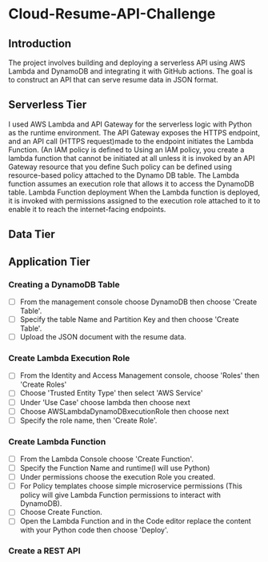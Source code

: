 # Cloud-Resume-API-Challenge
## Introduction
The project involves building and deploying a serverless API using AWS Lambda and DynamoDB and integrating it with GitHub actions. The goal is to construct an API that can serve resume data in JSON format.
## Serverless Tier
I used AWS Lambda and API Gateway for the serverless logic with Python as the runtime environment. The API Gateway exposes the HTTPS endpoint, and an API call (HTTPS request)made to the endpoint initiates the Lambda Function.
(An IAM policy is defined to Using an IAM policy, you create a lambda function that cannot be initiated at all unless it is invoked by an API Gateway resource that you define Such policy can be defined using resource-based policy attached to the Dynamo DB table. The Lambda function assumes an execution role that allows it to access the DynamoDB table.
Lambda Function deployment
When the Lambda function is deployed, it is invoked with permissions assigned to the execution role attached to it to enable it to reach the internet-facing endpoints.



## Data Tier
## Application Tier
### Creating a DynamoDB Table
- [ ] From the management console choose DynamoDB then choose 'Create Table'.
- [ ] Specify the table Name and Partition Key and then choose 'Create Table'.
- [ ] Upload the JSON document with the resume data.

### Create Lambda Execution Role
- [ ] From the Identity and Access Management console, choose 'Roles' then 'Create Roles'
- [ ] Choose 'Trusted Entity Type' then select 'AWS Service'
- [ ] Under 'Use Case' choose lambda then choose next
- [ ] Choose AWSLambdaDynamoDBxecutionRole then choose next
- [ ] Specify the role name, then 'Create Role'.

### Create Lambda Function
- [ ] From the Lambda Console choose 'Create Function'.
- [ ] Specify the Function Name and runtime(I will use Python)
- [ ] Under permissions choose the execution Role you created.
- [ ] For Policy templates choose simple microservice permissions (This policy will give Lambda Function permissions to interact with DynamoDB).
- [ ] Choose Create Function.
- [ ] Open the Lambda Function and in the Code editor replace the content with your Python code then choose 'Deploy'.

### Create a REST API




